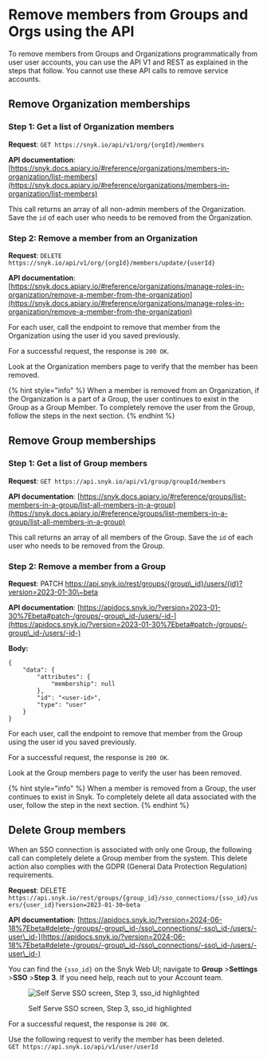 # Remove members from Groups and Orgs using the API

To remove members from Groups and Organizations programmatically from user user accounts, you can use the API V1 and REST as explained in the steps that follow. You cannot use these API calls to remove service accounts.

## Remove Organization memberships

### Step 1: Get a list of Organization members

**Request**: `GET https://snyk.io/api/v1/org/{orgId}/members`

**API documentation**: [https://snyk.docs.apiary.io/#reference/organizations/members-in-organization/list-members](https://snyk.docs.apiary.io/#reference/organizations/members-in-organization/list-members)

This call returns an array of all non-admin members of the Organization. Save the `id` of each user who needs to be removed from the Organization.

### Step 2: Remove a member from an Organization

**Request**: `DELETE https://snyk.io/api/v1/org/{orgId}/members/update/{userId}`

**API documentation**: [https://snyk.docs.apiary.io/#reference/organizations/manage-roles-in-organization/remove-a-member-from-the-organization](https://snyk.docs.apiary.io/#reference/organizations/manage-roles-in-organization/remove-a-member-from-the-organization)

For each user, call the endpoint to remove that member from the Organization using the user id you saved previously.

For a successful request, the response is `200 OK`.

Look at the Organization members page to verify that the member has been removed.

{% hint style="info" %}
When a member is removed from an Organization, if the Organization is a part of a Group, the user continues to exist in the Group as a Group Member. To completely remove the user from the Group, follow the steps in the next section.
{% endhint %}

## Remove Group memberships

### Step 1: Get a list of Group members

**Request**: `GET https://api.snyk.io/api/v1/group/groupId/members`

**API documentation**: [https://snyk.docs.apiary.io/#reference/groups/list-members-in-a-group/list-all-members-in-a-group](https://snyk.docs.apiary.io/#reference/groups/list-members-in-a-group/list-all-members-in-a-group)

This call returns an array of all members of the Group. Save the `id` of each user who needs to be removed from the Group.

### Step 2: Remove a member from a Group

**Request**: PATCH https://api.snyk.io/rest/groups/{group\_id}/users/{id}?version=2023-01-30\~beta

**API documentation**: [https://apidocs.snyk.io/?version=2023-01-30%7Ebeta#patch-/groups/-group\_id-/users/-id-](https://apidocs.snyk.io/?version=2023-01-30%7Ebeta#patch-/groups/-group\_id-/users/-id-)

**Body:**

```postman_json
{
    "data": {
        "attributes": {
            "membership": null
        },
        "id": "<user-id>",
        "type": "user"
    }
}
```

For each user, call the endpoint to remove that member from the Group using the user id you saved previously.

For a successful request, the response is `200 OK`.

Look at the Group members page to verify the user has been removed.

{% hint style="info" %}
When a member is removed from a Group, the user continues to exist in Snyk. To completely delete all data associated with the user, follow the step in the next section.
{% endhint %}

## Delete Group members

When an SSO connection is associated with only one Group, the following call can completely delete a Group member from the system. This delete action also complies with the GDPR (General Data Protection Regulation) requirements.

**Request**: DELETE `https://api.snyk.io/rest/groups/{group_id}/sso_connections/{sso_id}/users/{user_id}?version=2023-01-30~beta`

**API documentation**: [https://apidocs.snyk.io/?version=2024-06-18%7Ebeta#delete-/groups/-group\_id-/sso\_connections/-sso\_id-/users/-user\_id-](https://apidocs.snyk.io/?version=2024-06-18%7Ebeta#delete-/groups/-group\_id-/sso\_connections/-sso\_id-/users/-user\_id-)

You can find the `{sso_id}` on the Snyk Web UI; navigate to **Group** >**Settings** >**SSO** >**Step 3**. If you need help, reach out to your Account team.

<figure><img src="../../.gitbook/assets/Screenshot 2023-02-22 at 10.27.19.png" alt="Self Serve SSO screen, Step 3, sso_id highlighted"><figcaption><p>Self Serve SSO screen, Step 3, sso_id highlighted</p></figcaption></figure>

For a successful request, the response is `200 OK`.

Use the following request to verify the member has been deleted.\
`GET https://api.snyk.io/api/v1/user/userId`
